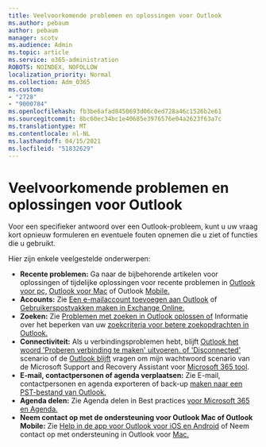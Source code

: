 ```yaml
---
title: Veelvoorkomende problemen en oplossingen voor Outlook
ms.author: pebaum
author: pebaum
manager: scotv
ms.audience: Admin
ms.topic: article
ms.service: o365-administration
ROBOTS: NOINDEX, NOFOLLOW
localization_priority: Normal
ms.collection: Adm_O365
ms.custom:
- "2728"
- "9000784"
ms.openlocfilehash: fb3be6afad8450693d06c0ed728a46c1526b2e61
ms.sourcegitcommit: 8bc60ec34bc1e40685e3976576e04a2623f63a7c
ms.translationtype: MT
ms.contentlocale: nl-NL
ms.lasthandoff: 04/15/2021
ms.locfileid: "51832629"
---
```

# <a name="outlook-common-issues-and-resolutions"></a>Veelvoorkomende problemen en oplossingen voor Outlook

Voor een specifieker antwoord over een Outlook-probleem, kunt u uw vraag kort opnieuw formuleren en eventuele fouten opnemen die u ziet of functies die u gebruikt.

Hier zijn enkele veelgestelde onderwerpen:

- **Recente problemen:**  Ga naar de bijbehorende artikelen voor oplossingen of tijdelijke oplossingen voor recente problemen in [Outlook voor pc,](https://support.office.com/article/ecf61305-f84f-4e13-bb73-95a214ac1230) [Outlook voor Mac](https://support.office.com/article/54afa5e3-db38-422a-9d94-3b55330ded8e) of Outlook [Mobile.](https://support.office.com/article/a264ef01-9c88-48fb-9285-7017e4f31f02)
- **Accounts:**  Zie [Een e-mailaccount toevoegen aan Outlook](https://support.office.com/article/6e27792a-9267-4aa4-8bb6-c84ef146101b) of [Gebruikerspostvakken maken in Exchange Online.](https://docs.microsoft.com/Exchange/recipients-in-exchange-online/create-user-mailboxes)
- **Zoeken:**  Zie [Problemen met zoeken in Outlook oplossen of](https://support.office.com/article/2556b11f-f4d8-46be-b0a7-de33a3f4f066) Informatie over het beperken van uw [zoekcriteria voor betere zoekopdrachten in Outlook.](https://support.office.com/article/D824D1E9-A255-4C8A-8553-276FB895A8DA)
- **Connectiviteit:**  Als u verbindingsproblemen hebt, blijft  [Outlook het woord 'Proberen verbinding te maken' uitvoeren. of 'Disconnected'](https://aka.ms/SaRA-OutlookDisconnect)  scenario of de  [Outlook blijft](https://aka.ms/SaRA-OutlookPwdPrompt)  vragen om mijn wachtwoord scenario van de Microsoft Support and Recovery Assistant voor  [Microsoft 365 tool](https://diagnostics.outlook.com/#/).
- **E-mail, contactpersonen of agenda verplaatsen:**  Zie E-mail, contactpersonen en agenda exporteren of back-up [maken naar een PST-bestand van Outlook.](https://support.office.com/article/14252b52-3075-4e9b-be4e-ff9ef1068f91)
- **Agenda delen:**  Zie Agenda delen in Best practices [voor Microsoft 365](https://support.office.com/article/b576ecc3-0945-4d75-85f1-5efafb8a37b4) [en Agenda.](https://support.office.com/article/D93F72D3-2361-4E0D-8D6A-5C4939C17F39)
- **Neem contact op met de ondersteuning voor Outlook Mac of Outlook Mobile:**  Zie [Help in de app voor Outlook voor iOS en Android](https://support.office.com/article/218a22d1-9fa5-4889-b689-de1c63493243) of Neem contact op met ondersteuning in Outlook voor [Mac.](https://support.office.com/article/d0410177-8e65-4487-93f7-206a3a3d71a8)
